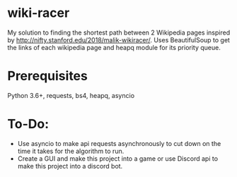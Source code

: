 # wiki-racer
My solution to finding the shortest path between 2 Wikipedia pages inspired by http://nifty.stanford.edu/2018/malik-wikiracer/. Uses BeautifulSoup to get the links of each wikipedia page and heapq module for its priority queue. 

# Prerequisites 
Python 3.6+, requests, bs4, heapq, asyncio

# To-Do: 
* Use asyncio to make api requests asynchronously to cut down on the time it takes for the algorithm to run. 
* Create a GUI and make this project into a game or use Discord api to make this project into a discord bot.
